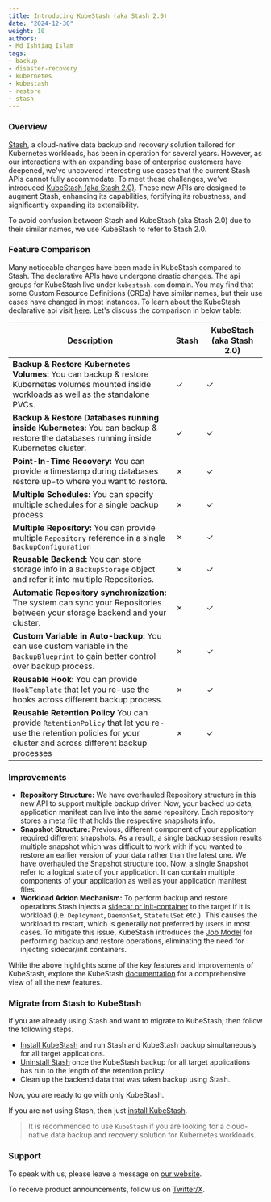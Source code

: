 ```yaml
---
title: Introducing KubeStash (aka Stash 2.0)
date: "2024-12-30"
weight: 10
authors:
- Md Ishtiaq Islam
tags:
- backup
- disaster-recovery
- kubernetes
- kubestash
- restore
- stash
---
```


### Overview

[Stash](https://stash.run/), a cloud-native data backup and recovery solution tailored for Kubernetes workloads, has been in operation for several years. However, as our interactions with an expanding base of 
enterprise customers have deepened, we've uncovered interesting use cases that the current Stash APIs cannot fully accommodate. To meet these challenges, we've introduced [KubeStash (aka Stash 2.0)](https://kubestash.com/). These 
new APIs are designed to augment Stash, enhancing its capabilities, fortifying its robustness, and significantly expanding its extensibility.

To avoid confusion between Stash and KubeStash (aka Stash 2.0) due to their similar names, we use KubeStash to refer to Stash 2.0.

### Feature Comparison

Many noticeable changes have been made in KubeStash compared to Stash. The declarative APIs have undergone drastic changes. The api groups for KubeStash live under `kubestash.com` domain. You may find that some Custom Resource Definitions (CRDs) have similar names, but their use cases have changed in most instances. To learn about the KubeStash declarative api visit [here](https://kubestash.com/docs/latest/concepts/#declarative-api). Let's discuss the comparison in below table:

| Description                                                                                                                                                       | Stash    | KubeStash (aka Stash 2.0) |
|-------------------------------------------------------------------------------------------------------------------------------------------------------------------|----------|---------------------------|
| **Backup & Restore Kubernetes Volumes:** You can backup & restore Kubernetes volumes mounted inside workloads as well as the standalone PVCs.                     | &#10003; | &#10003;                  |
| **Backup & Restore Databases running inside Kubernetes:** You can backup & restore the databases running inside Kubernetes cluster.                               | &#10003; | &#10003;                  |
| **Point-In-Time Recovery:** You can provide a timestamp during databases restore up-to where you want to restore.                                                 | &#10007; | &#10003;                  |
| **Multiple Schedules:** You can specify multiple schedules for a single backup process.                                                                           | &#10007; | &#10003;                  |
| **Multiple Repository:** You can provide multiple `Repository` reference in a single `BackupConfiguration`                                                        | &#10007; | &#10003;                  |
| **Reusable Backend:** You can store storage info in a `BackupStorage` object and refer it into multiple Repositories.                                             | &#10007; | &#10003;                  |
| **Automatic Repository synchronization:** The system can sync your Repositories between your storage backend and your cluster.                                    | &#10007; | &#10003;                  |
| **Custom Variable in Auto-backup:** You can use custom variable in the `BackupBlueprint` to gain better control over backup process.                              | &#10007; | &#10003;                  |
| **Reusable Hook:** You can provide `HookTemplate` that let you re-use the hooks across different backup process.                                                  | &#10007; | &#10003;                  |
| **Reusable Retention Policy** You can provide `RetentionPolicy` that let you re-use the retention policies for your cluster and across different backup processes | &#10007; | &#10003;                  |

### Improvements

- **Repository Structure:** We have overhauled Repository structure in this new API to support multiple backup driver. Now, your backed up data, application manifest can live into the same repository. Each repository stores a meta file that holds the respective snapshots info.
- **Snapshot Structure:** Previous, different component of your application required different snapshots. As a result, a single backup session results multiple snapshot which was difficult to work with if you wanted to restore an earlier version of your data rather than the latest one. We have overhauled the Snapshot structure too. Now, a single Snapshot refer to a logical state of your application. It can contain multiple components of your application as well as your application manifest files.
- **Workload Addon Mechanism:** To perform backup and restore operations Stash injects a [sidecar or init-container](https://stash.run/docs/v2024.4.8/guides/workloads/overview/) to the target if it is workload (i.e. `Deployment`, `DaemonSet`, `StatefulSet` etc.). This causes the workload to restart, which is generally not preferred by users in most cases. To mitigate this issue, KubeStash introduces the [Job Model](https://kubestash.com/docs/v2024.3.16/guides/workloads/overview/) for performing backup and restore operations, eliminating the need for injecting sidecar/init containers. 

While the above highlights some of the key features and improvements of KubeStash, explore the KubeStash [documentation](https://kubestash.com/docs/v2024.3.16/welcome/) for a comprehensive view of all the new features.

### Migrate from Stash to KubeStash

If you are already using Stash and want to migrate to KubeStash, then follow the following steps. 
- [Install KubeStash](https://kubestash.com/docs/latest/setup/install/kubestash/) and run Stash and KubeStash backup simultaneously for all target applications.
- [Uninstall Stash](https://stash.run/docs/latest/setup/uninstall/stash/) once the KubeStash backup for all target applications has run to the length of the retention policy.
- Clean up the backend data that was taken backup using Stash.

Now, you are ready to go with only KubeStash.

If you are not using Stash, then just [install KubeStash](https://kubestash.com/docs/latest/setup/install/kubestash/).

> It is recommended to use `KubeStash` if you are looking for a cloud-native data backup and recovery solution for Kubernetes workloads.

### Support

To speak with us, please leave a message on [our website](https://appscode.com/contact/).

To receive product announcements, follow us on [Twitter/X](https://twitter.com/KubeStash).
